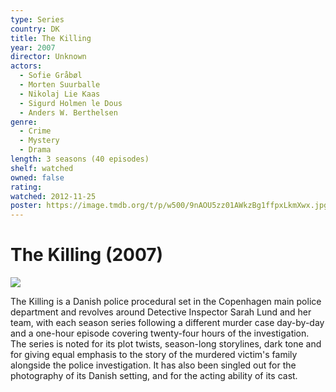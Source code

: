 ```yaml
---
type: Series
country: DK
title: The Killing
year: 2007
director: Unknown
actors:
  - Sofie Gråbøl
  - Morten Suurballe
  - Nikolaj Lie Kaas
  - Sigurd Holmen le Dous
  - Anders W. Berthelsen
genre:
  - Crime
  - Mystery
  - Drama
length: 3 seasons (40 episodes)
shelf: watched
owned: false
rating:
watched: 2012-11-25
poster: https://image.tmdb.org/t/p/w500/9nAOU5zz01AWkzBg1ffpxLkmXwx.jpg
---
```


# The Killing (2007)

![](https://image.tmdb.org/t/p/w500/9nAOU5zz01AWkzBg1ffpxLkmXwx.jpg)

The Killing is a Danish police procedural set in the Copenhagen main police department and revolves around Detective Inspector Sarah Lund and her team, with each season series following a different murder case day-by-day and a one-hour episode covering twenty-four hours of the investigation. The series is noted for its plot twists, season-long storylines, dark tone and for giving equal emphasis to the story of the murdered victim's family alongside the police investigation. It has also been singled out for the photography of its Danish setting, and for the acting ability of its cast.